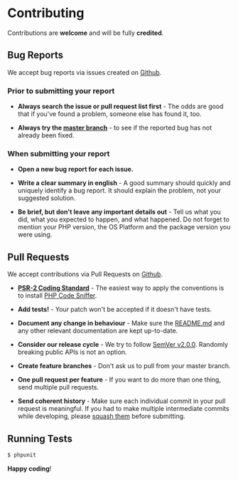 # Contributing

Contributions are **welcome** and will be fully **credited**.

## Bug Reports

We accept bug reports via issues created on [Github](https://github.com/thephpleague/skeleton/issues).

### Prior to submitting your report

- **Always search the issue or pull request list first** - The odds are good that if you've found a problem, someone else has found it, too.

- **Always try the [master branch](https://github.com/thephpleague/skeleton)** - to see if the reported bug has not already been fixed.

### When submitting your report

- **Open a new bug report for each issue.**

- **Write a clear summary in english** - A good summary should quickly and uniquely identify a bug report. It should explain the problem, not your suggested solution.

- **Be brief, but don't leave any important details out** - Tell us what you did, what you expected to happen, and what happened. Do not forget to mention your PHP version, the OS Platform and the package version you were using.

## Pull Requests

We accept contributions via Pull Requests on [Github](https://github.com/thephpleague/skeleton/pull).

- **[PSR-2 Coding Standard](http://www.php-fig.org/psr/psr-2/)** - The easiest way to apply the conventions is to install [PHP Code Sniffer](https://packagist.org/packages/squizlabs/php_codesniffer).

- **Add tests!** - Your patch won't be accepted if it doesn't have tests.

- **Document any change in behaviour** - Make sure the [README.md](https://github.com/thephpleague/skeleton/README.md) and any other relevant documentation are kept up-to-date.

- **Consider our release cycle** - We try to follow [SemVer v2.0.0](http://semver.org/spec/v2.0.0.html). Randomly breaking public APIs is not an option.

- **Create feature branches** - Don't ask us to pull from your master branch.

- **One pull request per feature** - If you want to do more than one thing, send multiple pull requests.

- **Send coherent history** - Make sure each individual commit in your pull request is meaningful. If you had to make multiple intermediate commits while developing, please [squash them](http://www.git-scm.com/book/en/v2/Git-Tools-Rewriting-History#Changing-Multiple-Commit-Messages) before submitting.


## Running Tests

``` bash
$ phpunit
```


**Happy coding**!
